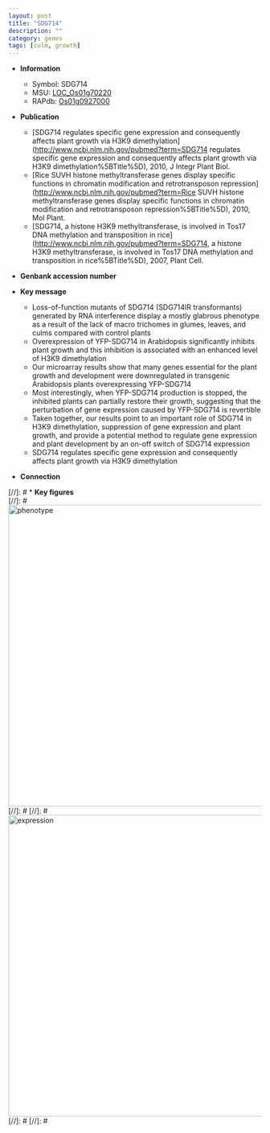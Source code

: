 ```yaml
---
layout: post
title: "SDG714"
description: ""
category: genes
tags: [culm, growth]
---
```


* **Information**  
    + Symbol: SDG714  
    + MSU: [LOC_Os01g70220](http://rice.plantbiology.msu.edu/cgi-bin/ORF_infopage.cgi?orf=LOC_Os01g70220)  
    + RAPdb: [Os01g0927000](http://rapdb.dna.affrc.go.jp/viewer/gbrowse_details/irgsp1?name=Os01g0927000)  

* **Publication**  
    + [SDG714 regulates specific gene expression and consequently affects plant growth via H3K9 dimethylation](http://www.ncbi.nlm.nih.gov/pubmed?term=SDG714 regulates specific gene expression and consequently affects plant growth via H3K9 dimethylation%5BTitle%5D), 2010, J Integr Plant Biol.
    + [Rice SUVH histone methyltransferase genes display specific functions in chromatin modification and retrotransposon repression](http://www.ncbi.nlm.nih.gov/pubmed?term=Rice SUVH histone methyltransferase genes display specific functions in chromatin modification and retrotransposon repression%5BTitle%5D), 2010, Mol Plant.
    + [SDG714, a histone H3K9 methyltransferase, is involved in Tos17 DNA methylation and transposition in rice](http://www.ncbi.nlm.nih.gov/pubmed?term=SDG714, a histone H3K9 methyltransferase, is involved in Tos17 DNA methylation and transposition in rice%5BTitle%5D), 2007, Plant Cell.

* **Genbank accession number**  

* **Key message**  
    + Loss-of-function mutants of SDG714 (SDG714IR transformants) generated by RNA interference display a mostly glabrous phenotype as a result of the lack of macro trichomes in glumes, leaves, and culms compared with control plants
    + Overexpression of YFP-SDG714 in Arabidopsis significantly inhibits plant growth and this inhibition is associated with an enhanced level of H3K9 dimethylation
    + Our microarray results show that many genes essential for the plant growth and development were downregulated in transgenic Arabidopsis plants overexpressing YFP-SDG714
    + Most interestingly, when YFP-SDG714 production is stopped, the inhibited plants can partially restore their growth, suggesting that the perturbation of gene expression caused by YFP-SDG714 is revertible
    + Taken together, our results point to an important role of SDG714 in H3K9 dimethylation, suppression of gene expression and plant growth, and provide a potential method to regulate gene expression and plant development by an on-off switch of SDG714 expression
    + SDG714 regulates specific gene expression and consequently affects plant growth via H3K9 dimethylation

* **Connection**  

[//]: # * **Key figures**  
[//]: # <img src="http://funRiceGenes.github.io/images/SDG714.pheno.png" alt="phenotype"  style="width: 600px;"/>
[//]: # 
[//]: # <img src="http://funRiceGenes.github.io/images/SDG714.exp.png" alt="expression"  style="width: 600px;"/>
[//]: # 
[//]: # 
